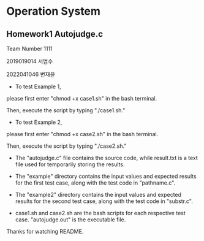 # Operation System 
## Homework1 Autojudge.c

Team Number 1111

2019019014 서범수

2022041046 변재윤


* To test Example 1,

please first enter "chmod +x case1.sh" in the bash terminal. 

Then, execute the script by typing "./case1.sh."


* To test Example 2,

please first enter "chmod +x case2.sh" in the bash terminal. 

Then, execute the script by typing "./case2.sh."


* The "autojudge.c" file contains the source code, while result.txt is a text file used for temporarily storing the results.



* The "example" directory contains the input values and expected results for the first test case, along with the test code in "pathname.c".
  

* The "example2" directory contains the input values and expected results for the second test case, along with the test code in "substr.c".
  

* case1.sh and case2.sh are the bash scripts for each respective test case. 
"autojudge.out" is the executable file.


Thanks for watching README.
